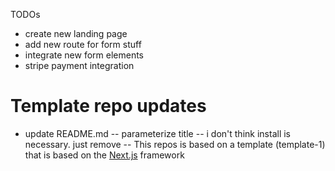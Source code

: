 TODOs
- create new landing page
- add new route for form stuff
- integrate new form elements
- stripe payment integration

# Template repo updates
- update README.md
-- parameterize title
-- i don't think install is necessary. just remove
-- This repos is based on a template (template-1) that is based on the [Next.js](https://nextjs.org/) framework
